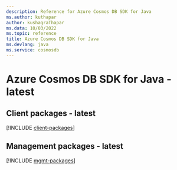 ```yaml
---
description: Reference for Azure Cosmos DB SDK for Java
ms.author: kuthapar
author: kushagraThapar
ms.data: 10/03/2022
ms.topic: reference
title: Azure Cosmos DB SDK for Java
ms.devlang: java
ms.service: cosmosdb
---
```

# Azure Cosmos DB SDK for Java - latest

## Client packages - latest
[!INCLUDE [client-packages](cosmos-db-client-index.md)]
## Management packages - latest
[!INCLUDE [mgmt-packages](cosmos-db-mgmt-index.md)]